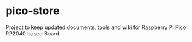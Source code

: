 # pico-store
Project to keep updated documents, tools and wiki for Raspberry Pi Pico RP2040 based Board.

